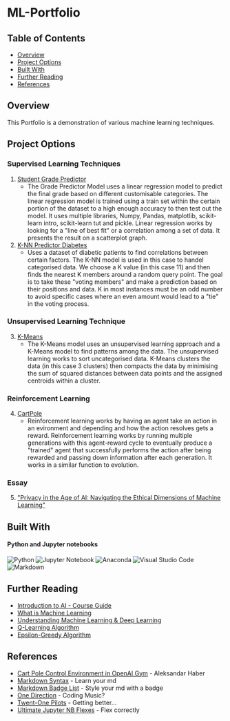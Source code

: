 # ML-Portfolio

## Table of Contents

- [Overview](#overview)
- [Project Options](#project-options)
- [Built With](#built-with)
- [Further Reading](#further-reading)
- [References](#references)

## Overview

This Portfolio is a demonstration of various machine learning techniques. 

## Project Options

### Supervised Learning Techniques
1. [Student Grade Predictor](Student-Grade-Predictor/GP.ipynb) 
    - The Grade Predictor Model uses a linear regression model to predict the final grade based on different customisable categories. The linear regression model is trained using a train set within the certain portion of the dataset to a high enough accuracy to then test out the model. It uses multiple libraries, Numpy, Pandas, matplotlib, scikit-learn intro, scikit-learn tut and pickle. Linear regression works by looking for a "line of best fit" or a correlation among a set of data. It presents the result on a scatterplot graph.
2. [K-NN Predictor Diabetes](KNN-Predictor-Diabetes/KNN-Predict.ipynb)
   - Uses a dataset of diabetic patients to find correlations between certain factors. The K-NN model is used in this case to handel categorised data. We choose a K value (in this case 11) and then finds the nearest K members around a random query point. The goal is to take these "voting members" and make a prediction based on their positions and data. K in most instances must be an odd number to avoid specific cases where an even amount would lead to a "tie" in the voting process.

### Unsupervised Learning Technique
3. [K-Means](KMeans/KMeans.ipynb)
    - The K-Means model uses an unsupervised learning approach and a K-Means model to find patterns among the data. The unsupervised learning works to sort uncategorised data. K-Means clusters the data (in this case 3 clusters) then compacts the data by minimising the sum of squared distances between data points and the assigned centroids within a cluster.
  
### Reinforcement Learning
4. [CartPole](CartPole/CartPole-v1.ipynb)
   - Reinforcement learning works by having an agent take an action in an evironment and depending and how the action resolves gets a reward. Reinforcement learning works by running multiple generations with this agent-reward cycle to eventually produce a "trained" agent that successfully performs the action after being rewarded and passing down information after each generation. It works in a similar function to evolution. 

### Essay
5. ["Privacy in the Age of AI: Navigating the Ethical Dimensions of Machine Learning"](https://github.com/CriticaalMiss/ITMLPortfolio/blob/main/Privacy%20in%20the%20Age%20of%20AI%20Navigating%20the%20Ethical%20Dimensions%20of%20Machine%20Learning%20-%20Google%20Docs.pdf)


## Built With

#### Python and Jupyter notebooks

![Python](https://img.shields.io/badge/python-3670A0?style=for-the-badge&logo=python&logoColor=ffdd54)
![Jupyter Notebook](https://img.shields.io/badge/jupyter-%23FA0F00.svg?style=for-the-badge&logo=jupyter&logoColor=white)
![Anaconda](https://img.shields.io/badge/Anaconda-%2344A833.svg?style=for-the-badge&logo=anaconda&logoColor=white)
![Visual Studio Code](https://img.shields.io/badge/Visual%20Studio%20Code-0078d7.svg?style=for-the-badge&logo=visual-studio-code&logoColor=white)
![Markdown](https://img.shields.io/badge/markdown-%23000000.svg?style=for-the-badge&logo=markdown&logoColor=white)


## Further Reading

- [Introduction to AI - Course Guide](https://cgsacteduau.sharepoint.com/:w:/s/cgssharedfolders/EUlW1KFBKzJGskD936SUUCMBLgqp_OeB3nzkrVs3cELybA?e=lFQruw)
- [What is Machine Learning](https://www.mathworks.com/discovery/machine-learning.html)
- [Understanding Machine Learning & Deep Learning](https://dltlabs.medium.com/understanding-machine-learning-deep-learning-f5aa95264d61)
- [Q-Learning Algorithm](https://aleksandarhaber.com/q-learning-in-python-with-tests-in-cart-pole-openai-gym-environment-reinforcement-learning-tutorial/)
- [Epsilon-Greedy Algorithm](https://www.geeksforgeeks.org/epsilon-greedy-algorithm-in-reinforcement-learning/)


## References

- [Cart Pole Control Environment in OpenAI Gym](https://aleksandarhaber.com/cart-pole-control-environment-in-openai-gym-gymnasium-introduction-to-openai-gym/) - Aleksandar Haber
- [Markdown Syntax](https://wilsonmar.github.io/markdown-text-for-github-from-html/) - Learn your md
- [Markdown Badge List](https://github.com/Ileriayo/markdown-badges) - Style your md with a badge
- [One Direction](https://www.youtube.com/watch?v=AsmHz9JCU4M) - Coding Music?
- [Twent-One Pilots](https://www.youtube.com/watch?v=pXRviuL6vMY) - Getting better...
- [Ultimate Jupyter NB Flexes](https://noteable.io/blog/jupyter-notebook-shortcuts-boost-productivity/#:~:text=The%20shortcut%20to%20add%20a,cell%2C%20use%20the%20shortcut%20B.) - Flex correctly

